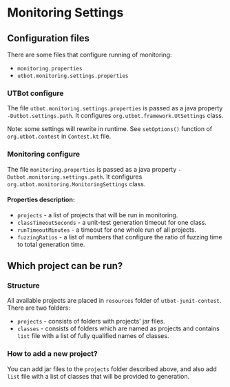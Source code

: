 # Monitoring Settings

## Configuration files

There are some files that configure running of monitoring:
- `monitoring.properties`
- `utbot.monitoring.settings.properties`

### UTBot configure
The file `utbot.monitoring.settings.properties` is passed as a java property `-Dutbot.settings.path`. It configures `org.utbot.framework.UtSettings` class.

Note: some settings will rewrite in runtime. See `setOptions()` function of `org.utbot.contest` in `Contest.kt` file.

### Monitoring configure
The file `monitoring.properties` is passed as a java property `-Dutbot.monitoring.settings.path`. It configures `org.utbot.monitoring.MonitoringSettings` class.

#### Properties description:
- `projects` - a list of projects that will be run in monitoring. 
- `classTimeoutSeconds` - a unit-test generation timeout for one class.
- `runTimeoutMinutes` - a timeout for one whole run of all projects.
- `fuzzingRatios` - a list of numbers that configure the ratio of fuzzing time to total generation time.

## Which project can be run?

### Structure

All available projects are placed in `resources` folder of `utbot-junit-contest`. 
There are two folders:
- `projects` - consists of folders with projects' jar files.
- `classes` - consists of folders which are named as projects and contains `list` file with a list of fully qualified names of classes.

### How to add a new project?
You can add jar files to the `projects` folder described above, and also add `list` file with a list of classes that will be provided to generation.
